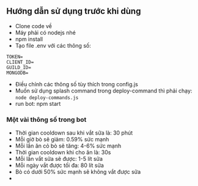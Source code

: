 ## Hướng dẫn sử dụng trước khi dùng
- Clone code về
- Máy phải có nodejs nhé
- npm install
- Tạo file .env với các thông số:
```
TOKEN=
CLIENT_ID=
GUILD_ID=
MONGODB=
```
- Điều chỉnh các thông số tùy thích trong config.js
- Muốn sử dụng splash command trong deploy-command thì phải chạy: ```node deploy-commands.js```
- run bot:  npm start


### Một vài thông số trong bot
- Thời gian cooldown sau khi vắt sữa là: 30 phút
- Mỗi giờ bò sẽ giảm: 0.59% sức mạnh
- Mỗi lần ăn cỏ bò sẽ tăng: 4-6% sức mạnh
- Thời gian cooldown khi cho ăn là: 30s
- Mỗi lần vắt sữa sẽ được: 1-5 lít sữa
- Mỗi ngày vắt được tối đa: 80 lít sữa
- Bò có dưới 50% sức mạnh sẽ không vắt được sữa
- 